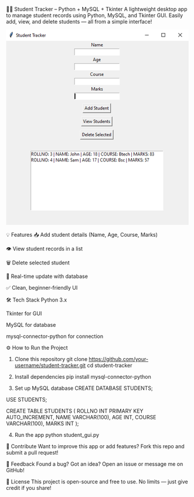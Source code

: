 🧑‍🎓 Student Tracker – Python + MySQL + Tkinter
A lightweight desktop app to manage student records using Python, MySQL, and Tkinter GUI.
Easily add, view, and delete students — all from a simple interface!

![alt text](image-1.png)

💡 Features
📥 Add student details (Name, Age, Course, Marks)

👁️ View student records in a list

🗑️ Delete selected student

🔄 Real-time update with database

✅ Clean, beginner-friendly UI

🛠️ Tech Stack
Python 3.x

Tkinter for GUI

MySQL for database

mysql-connector-python for connection

⚙️ How to Run the Project
1. Clone this repository
git clone https://github.com/your-username/student-tracker.git
cd student-tracker

2. Install dependencies
pip install mysql-connector-python

3. Set up MySQL database
CREATE DATABASE STUDENTS;

USE STUDENTS;

CREATE TABLE STUDENTS (
    ROLLNO INT PRIMARY KEY AUTO_INCREMENT,
    NAME VARCHAR(100),
    AGE INT,
    COURSE VARCHAR(100),
    MARKS INT
);

4. Run the app
python student_gui.py


🙌 Contribute
Want to improve this app or add features? Fork this repo and submit a pull request!

📩 Feedback
Found a bug? Got an idea? Open an issue or message me on GitHub!

📌 License
This project is open-source and free to use. No limits — just give credit if you share!
